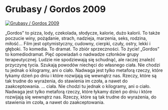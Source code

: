 Grubasy / Gordos 2009 
=============
[![Grubasy / Gordos 2009 ](http://vidos.pl/images/player.gif)](http://vidos.pl/grubasy-gordos-2009)

 „Gordos” to pizza, lody, czekolada, słodycze, kalorie, dużo kalorii. To także poczucie winy, pożądanie, strach, nadzieja, marzenia, seks, rodzina, miłość... Film jest optymistyczny, cudowny, cierpki, czuły, ostry, lekki i głęboki. To komedia. To dramat. To zbiór sprzeczności. To życie! „Gordos” to komediodramat. Pięć opowiadań o nadwadze członków grupy terapeutycznej. Ludzie nie spodziewają się schudnąć, ale raczej znaleźć przyczynę tycia. Szukają powodów niechęci do własnego ciała. Nie chodzi tu jednak o kilogramy, ani o ciało. Nadwaga jest tylko metaforą rzeczy, które łykamy dzień po dniu i które rozwijają się wewnątrz nas. Rzeczy, które są tak trudne do wyrażenia, do stawienia im czoła, a nawet do zaakceptowania.   ... ciała. Nie chodzi tu jednak o kilogramy, ani o ciało. Nadwaga jest tylko metaforą rzeczy, które łykamy dzień po dniu i które rozwijają się wewnątrz nas. Rzeczy, które są tak trudne do wyrażenia, do stawienia im czoła, a nawet do zaakceptowania.
